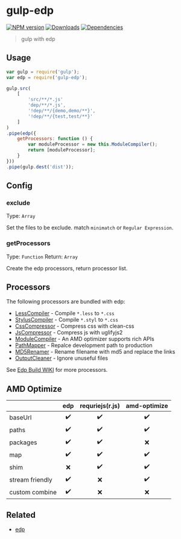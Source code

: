# gulp-edp

[![NPM version][npm-image]][npm-url]
[![Downloads][downloads-image]][npm-url]
[![Dependencies][dep-image]][dep-url]

> gulp with edp

## Usage

```js
var gulp = require('gulp');
var edp = require('gulp-edp');

gulp.src(
    [
        'src/**/*.js'
        'dep/**/*.js',
        '!dep/**/{demo,demo/**}',
        '!dep/**/{test,test/**}'
    ]
)
.pipe(edp({
    getProcessors: function () {
        var moduleProcessor = new this.ModuleCompiler();
        return [moduleProcessor];
    }
}))
.pipe(gulp.dest('dist'));

```

## Config

### exclude 

Type: `Array`

Set the files to be exclude. match `minimatch` or `Regular Expression`.

### getProcessors

Type: `Function`
Return: `Array`

Create the edp processors, return processor list.

## Processors

The following processors are bundled with edp:

* [LessCompiler][lesscompiler-url] - Compile `*.less` to `*.css`
* [StylusCompiler][styluscompiler-url] - Compile `*.styl` to `*.css`
* [CssCompressor][csscompressor-url] - Compress css with clean-css
* [JsCompressor][jscompressor-url] - Compress js with uglifyjs2
* [ModuleCompiler][modulecompiler-url] - An AMD optimizer supports rich APIs  
* [PathMapper][pathmapper-url] - Repalce development path to production 
* [MD5Renamer][md5renamer-url] - Rename filename with md5 and replace the links
* [OutputCleaner][outputcleaner-url] - Ignore unuseful files

See [Edp Build WIKI][edp-wiki-build-url] for more processors.

## AMD Optimize

|                   | edp                | requriejs\(r.js\)  | amd-optimize       |
| ----------------- |:------------------:|:------------------:|:------------------:|
| baseUrl           | :heavy_check_mark: | :heavy_check_mark: | :heavy_check_mark: |
| paths             | :heavy_check_mark: | :heavy_check_mark: | :heavy_check_mark: |
| packages          | :heavy_check_mark: | :heavy_check_mark: | :x:                |
| map               | :heavy_check_mark: | :heavy_check_mark: | :heavy_check_mark: |
| shim              | :x:                | :heavy_check_mark: | :heavy_check_mark: |
| stream friendly   | :heavy_check_mark: | :x:                | :heavy_check_mark: |
| custom combine    | :heavy_check_mark: | :x:                | :x:                |


## Related

- [edp][edp-url]

[downloads-image]: http://img.shields.io/npm/dm/gulp-edp.svg
[npm-url]: https://npmjs.org/package/gulp-edp
[npm-image]: http://img.shields.io/npm/v/gulp-edp.svg
[dep-url]: https://david-dm.org/junmer/gulp-edp
[dep-image]: http://img.shields.io/david/junmer/gulp-edp.svg

[edp-url]: https://github.com/ecomfe/edp
[edp-wiki-build-url]: https://github.com/ecomfe/edp/wiki/Build
[lesscompiler-url]: https://github.com/ecomfe/edp/wiki/build-processors#lesscompiler
[styluscompiler-url]: https://github.com/ecomfe/edp/wiki/build-processors#styluscompiler
[csscompressor-url]: https://github.com/ecomfe/edp/wiki/build-processors#csscompressor
[jscompressor-url]: https://github.com/ecomfe/edp/wiki/build-processors#jscompressor
[modulecompiler-url]: https://github.com/ecomfe/edp/wiki/build-processors#modulecompiler
[pathmapper-url]: https://github.com/ecomfe/edp/wiki/build-processors#pathmapper
[md5renamer-url]: https://github.com/ecomfe/edp/wiki/build-processors#md5renamer
[outputcleaner-url]: https://github.com/ecomfe/edp/wiki/build-processors#outputcleaner
